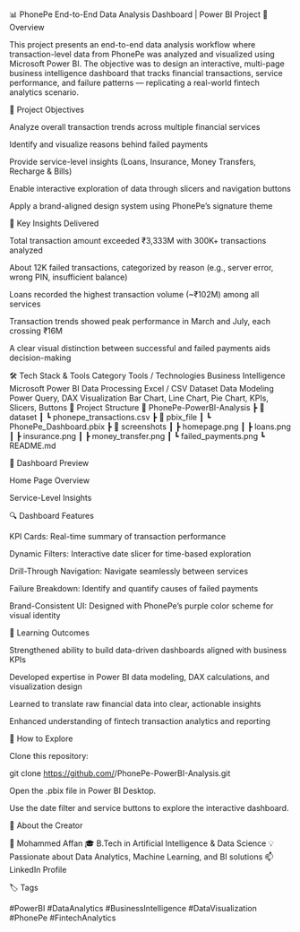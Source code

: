 📊 PhonePe End-to-End Data Analysis Dashboard | Power BI Project
👋 Overview

This project presents an end-to-end data analysis workflow where transaction-level data from PhonePe was analyzed and visualized using Microsoft Power BI.
The objective was to design an interactive, multi-page business intelligence dashboard that tracks financial transactions, service performance, and failure patterns — replicating a real-world fintech analytics scenario.

🎯 Project Objectives

Analyze overall transaction trends across multiple financial services

Identify and visualize reasons behind failed payments

Provide service-level insights (Loans, Insurance, Money Transfers, Recharge & Bills)

Enable interactive exploration of data through slicers and navigation buttons

Apply a brand-aligned design system using PhonePe’s signature theme

🧠 Key Insights Delivered

Total transaction amount exceeded ₹3,333M with 300K+ transactions analyzed

About 12K failed transactions, categorized by reason (e.g., server error, wrong PIN, insufficient balance)

Loans recorded the highest transaction volume (~₹102M) among all services

Transaction trends showed peak performance in March and July, each crossing ₹16M

A clear visual distinction between successful and failed payments aids decision-making

🛠 Tech Stack & Tools
Category	Tools / Technologies
Business Intelligence	Microsoft Power BI
Data Processing	Excel / CSV Dataset
Data Modeling	Power Query, DAX
Visualization	Bar Chart, Line Chart, Pie Chart, KPIs, Slicers, Buttons
📂 Project Structure
📁 PhonePe-PowerBI-Analysis
 ┣ 📂 dataset
 ┃ ┗ phonepe_transactions.csv
 ┣ 📂 pbix_file
 ┃ ┗ PhonePe_Dashboard.pbix
 ┣ 📂 screenshots
 ┃ ┣ homepage.png
 ┃ ┣ loans.png
 ┃ ┣ insurance.png
 ┃ ┣ money_transfer.png
 ┃ ┗ failed_payments.png
 ┗ README.md

📸 Dashboard Preview

Home Page Overview


Service-Level Insights


🔍 Dashboard Features

KPI Cards: Real-time summary of transaction performance

Dynamic Filters: Interactive date slicer for time-based exploration

Drill-Through Navigation: Navigate seamlessly between services

Failure Breakdown: Identify and quantify causes of failed payments

Brand-Consistent UI: Designed with PhonePe’s purple color scheme for visual identity

🧩 Learning Outcomes

Strengthened ability to build data-driven dashboards aligned with business KPIs

Developed expertise in Power BI data modeling, DAX calculations, and visualization design

Learned to translate raw financial data into clear, actionable insights

Enhanced understanding of fintech transaction analytics and reporting

🚀 How to Explore

Clone this repository:

git clone https://github.com/<affanali-meth>/PhonePe-PowerBI-Analysis.git


Open the .pbix file in Power BI Desktop.

Use the date filter and service buttons to explore the interactive dashboard.

🧾 About the Creator

👤 Mohammed Affan
🎓 B.Tech in Artificial Intelligence & Data Science
💡 Passionate about Data Analytics, Machine Learning, and BI solutions
📫 LinkedIn Profile

🏷️ Tags

#PowerBI #DataAnalytics #BusinessIntelligence #DataVisualization #PhonePe #FintechAnalytics
